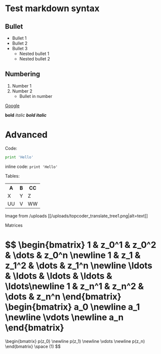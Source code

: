 # Test markdown syntax

## Bullet

- Bullet 1
- Bullet 2
- Bullet 3
    - Nested bullet 1
    - Nested bullet 2

## Numbering

1. Number 1
2. Number 2
    - Bullet in number

[Google](https://google.com)

**bold** *italic* ***bold italic***

# Advanced

Code:

```py
print 'Hello'
```

inline code: `print 'Hello'`

Tables:

<table>
<tr>
<th>A</th>
<th>B</th>
<th>CC</th>
</tr>
<tr>
<td>X</td>
<td>Y</td>
<td>Z</td>
</tr>
<tr>
<td>UU</td>
<td>V</td>
<td>WW</td>
</tr>
</table>

Image from /uploads
[[/uploads/topcoder_translate_tree1.png|alt=text]]

Matrices

$$
\begin{bmatrix}
    1       & z_0^1 & z_0^2 & \dots & z_0^n \newline
       1      & z_1 & z_1^2 & \dots & z_1^n \newline
    \ldots & \ldots & \ldots & \ldots & \ldots\newline
       1       & z_n^1 & z_n^2 & \dots & z_n^n
\end{bmatrix}
\begin{bmatrix}
    a_0 \newline a_1 \newline \vdots  \newline a_n
\end{bmatrix}
=
\begin{bmatrix}
    p(z_0) \newline p(z_1) \newline \vdots  \newline p(z_n)
\end{bmatrix} \space (1)
$$
